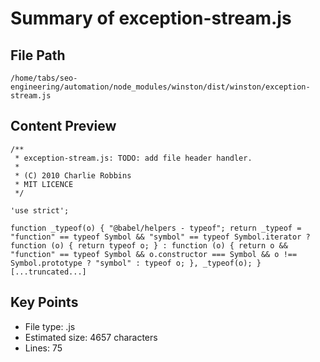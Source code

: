 # Summary of exception-stream.js
  
## File Path
`/home/tabs/seo-engineering/automation/node_modules/winston/dist/winston/exception-stream.js`

## Content Preview
```
/**
 * exception-stream.js: TODO: add file header handler.
 *
 * (C) 2010 Charlie Robbins
 * MIT LICENCE
 */

'use strict';

function _typeof(o) { "@babel/helpers - typeof"; return _typeof = "function" == typeof Symbol && "symbol" == typeof Symbol.iterator ? function (o) { return typeof o; } : function (o) { return o && "function" == typeof Symbol && o.constructor === Symbol && o !== Symbol.prototype ? "symbol" : typeof o; }, _typeof(o); }
[...truncated...]
```

## Key Points
- File type: .js
- Estimated size: 4657 characters
- Lines: 75
